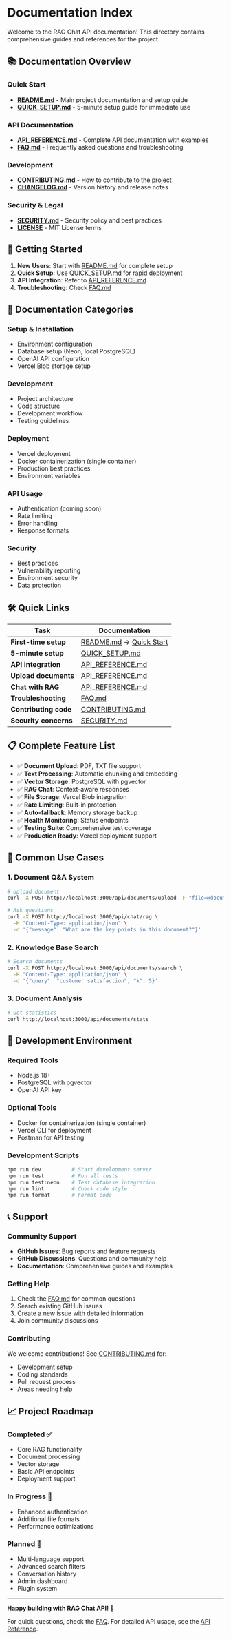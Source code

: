 # Documentation Index

Welcome to the RAG Chat API documentation! This directory contains comprehensive guides and references for the project.

## 📚 Documentation Overview

### Quick Start

- **[README.md](../README.md)** - Main project documentation and setup guide
- **[QUICK_SETUP.md](../QUICK_SETUP.md)** - 5-minute setup guide for immediate use

### API Documentation

- **[API_REFERENCE.md](./API_REFERENCE.md)** - Complete API documentation with examples
- **[FAQ.md](./FAQ.md)** - Frequently asked questions and troubleshooting

### Development

- **[CONTRIBUTING.md](../CONTRIBUTING.md)** - How to contribute to the project
- **[CHANGELOG.md](../CHANGELOG.md)** - Version history and release notes

### Security & Legal

- **[SECURITY.md](../SECURITY.md)** - Security policy and best practices
- **[LICENSE](../LICENSE)** - MIT License terms

## 🚀 Getting Started

1. **New Users**: Start with [README.md](../README.md) for complete setup
2. **Quick Setup**: Use [QUICK_SETUP.md](../QUICK_SETUP.md) for rapid deployment
3. **API Integration**: Refer to [API_REFERENCE.md](./API_REFERENCE.md)
4. **Troubleshooting**: Check [FAQ.md](./FAQ.md)

## 📖 Documentation Categories

### Setup & Installation

- Environment configuration
- Database setup (Neon, local PostgreSQL)
- OpenAI API configuration
- Vercel Blob storage setup

### Development

- Project architecture
- Code structure
- Development workflow
- Testing guidelines

### Deployment

- Vercel deployment
- Docker containerization (single container)
- Production best practices
- Environment variables

### API Usage

- Authentication (coming soon)
- Rate limiting
- Error handling
- Response formats

### Security

- Best practices
- Vulnerability reporting
- Environment security
- Data protection

## 🛠️ Quick Links

| Task                  | Documentation                                                        |
| --------------------- | -------------------------------------------------------------------- |
| **First-time setup**  | [README.md](../README.md) → [Quick Start](../README.md#-quick-start) |
| **5-minute setup**    | [QUICK_SETUP.md](../QUICK_SETUP.md)                                  |
| **API integration**   | [API_REFERENCE.md](./API_REFERENCE.md)                               |
| **Upload documents**  | [API_REFERENCE.md](./API_REFERENCE.md#upload-document)               |
| **Chat with RAG**     | [API_REFERENCE.md](./API_REFERENCE.md#send-rag-message)              |
| **Troubleshooting**   | [FAQ.md](./FAQ.md#troubleshooting)                                   |
| **Contributing code** | [CONTRIBUTING.md](../CONTRIBUTING.md)                                |
| **Security concerns** | [SECURITY.md](../SECURITY.md)                                        |

## 📋 Complete Feature List

- ✅ **Document Upload**: PDF, TXT file support
- ✅ **Text Processing**: Automatic chunking and embedding
- ✅ **Vector Storage**: PostgreSQL with pgvector
- ✅ **RAG Chat**: Context-aware responses
- ✅ **File Storage**: Vercel Blob integration
- ✅ **Rate Limiting**: Built-in protection
- ✅ **Auto-fallback**: Memory storage backup
- ✅ **Health Monitoring**: Status endpoints
- ✅ **Testing Suite**: Comprehensive test coverage
- ✅ **Production Ready**: Vercel deployment support

## 🎯 Common Use Cases

### 1. Document Q&A System

```bash
# Upload document
curl -X POST http://localhost:3000/api/documents/upload -F "file=@document.pdf"

# Ask questions
curl -X POST http://localhost:3000/api/chat/rag \
  -H "Content-Type: application/json" \
  -d '{"message": "What are the key points in this document?"}'
```

### 2. Knowledge Base Search

```bash
# Search documents
curl -X POST http://localhost:3000/api/documents/search \
  -H "Content-Type: application/json" \
  -d '{"query": "customer satisfaction", "k": 5}'
```

### 3. Document Analysis

```bash
# Get statistics
curl http://localhost:3000/api/documents/stats
```

## 🔧 Development Environment

### Required Tools

- Node.js 18+
- PostgreSQL with pgvector
- OpenAI API key

### Optional Tools

- Docker for containerization (single container)
- Vercel CLI for deployment
- Postman for API testing

### Development Scripts

```bash
npm run dev          # Start development server
npm run test         # Run all tests
npm run test:neon    # Test database integration
npm run lint         # Check code style
npm run format       # Format code
```

## 📞 Support

### Community Support

- **GitHub Issues**: Bug reports and feature requests
- **GitHub Discussions**: Questions and community help
- **Documentation**: Comprehensive guides and examples

### Getting Help

1. Check the [FAQ.md](./FAQ.md) for common questions
2. Search existing GitHub issues
3. Create a new issue with detailed information
4. Join community discussions

### Contributing

We welcome contributions! See [CONTRIBUTING.md](../CONTRIBUTING.md) for:

- Development setup
- Coding standards
- Pull request process
- Areas needing help

## 📈 Project Roadmap

### Completed ✅

- Core RAG functionality
- Document processing
- Vector storage
- Basic API endpoints
- Deployment support

### In Progress 🚧

- Enhanced authentication
- Additional file formats
- Performance optimizations

### Planned 📅

- Multi-language support
- Advanced search filters
- Conversation history
- Admin dashboard
- Plugin system

---

**Happy building with RAG Chat API!** 🚀

For quick questions, check the [FAQ](./FAQ.md). For detailed API usage, see the [API Reference](./API_REFERENCE.md).
